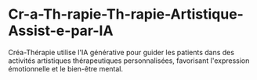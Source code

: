 # Cr-a-Th-rapie-Th-rapie-Artistique-Assist-e-par-IA
Créa-Thérapie utilise l'IA générative pour guider les patients dans des activités artistiques thérapeutiques personnalisées, favorisant l'expression émotionnelle et le bien-être mental.
